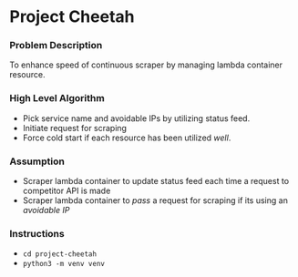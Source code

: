 # Project Cheetah

### Problem Description
To enhance speed of continuous scraper by managing lambda container resource.


### High Level Algorithm
- Pick service name and avoidable IPs by utilizing status feed.
- Initiate request for scraping
- Force cold start if each resource has been utilized *well*.


### Assumption
- Scraper lambda container to update status feed each time a request to competitor API is made
- Scraper lambda container to *pass* a request for scraping if its using an *avoidable IP*

### Instructions
- ```cd project-cheetah```
- ```python3 -m venv venv```